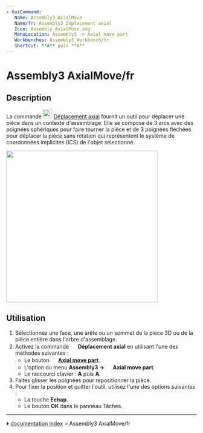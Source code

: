 ```yaml
---
- GuiCommand:
   Name: Assembly3 AxialMove
   Name/fr: Assembly3 Déplacement axial
   Icon: Assembly_AxialMove.svg
   MenuLocation: Assembly3 -> Axial move part
   Workbenches: Assembly3_Workbench/fr
   Shortcut: **A** puis **A**
---
```


# Assembly3 AxialMove/fr

## Description

La commande <img alt="" src=images/Assembly_AxialMove.svg  style="width:24px;"> [Déplacement axial](Assembly3_AxialMove/fr.md) fournit un outil pour déplacer une pièce dans un contexte d\'assemblage. Elle se compose de 3 arcs avec des poignées sphériques pour faire tourner la pièce et de 3 poignées fléchées pour déplacer la pièce sans rotation qui représentent le système de coordonnées implicites (ICS) de l\'objet sélectionné.

<img alt="" src=images/Assembly3_AxialMove.png  style="width:400px;">

## Utilisation

1.  Sélectionnez une face, une arête ou un sommet de la pièce 3D ou de la pièce entière dans l\'arbre d\'assemblage.
2.  Activez la commande <img alt="" src=images/Assembly_AxialMove.svg  style="width:16px;"> **Déplacement axial** en utilisant l\'une des méthodes suivantes :
    -   Le bouton **<img src="images/Assembly_AxialMove.svg" width=16px> [Axial move part](Assembly3_AxialMove/fr.md)**.
    -   L\'option du menu **Assembly3 → <img src="images/Assembly_AxialMove.svg" width=16px> Axial move part**.
    -   Le raccourci clavier : **A** puis **A**.
3.  Faites glisser les poignées pour repositionner la pièce.
4.  Pour fixer la position et quitter l\'outil, utilisez l\'une des options suivantes :
    -   La touche **Echap**.
    -   Le bouton **OK** dans le panneau Tâches.



---
⏵ [documentation index](../README.md) > Assembly3 AxialMove/fr
